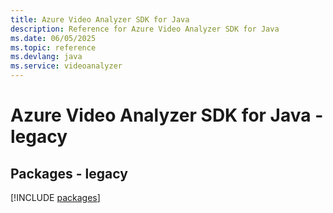 ```yaml
---
title: Azure Video Analyzer SDK for Java
description: Reference for Azure Video Analyzer SDK for Java
ms.date: 06/05/2025
ms.topic: reference
ms.devlang: java
ms.service: videoanalyzer
---
```

# Azure Video Analyzer SDK for Java - legacy
## Packages - legacy
[!INCLUDE [packages](video-analyzer-index.md)]